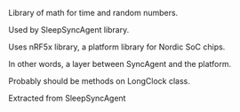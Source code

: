 Library of math for time and random numbers.

Used by SleepSyncAgent library.

Uses nRF5x library, a platform library for Nordic SoC chips.

In other words, a layer between SyncAgent and the platform.

Probably should be methods on LongClock class.

Extracted from SleepSyncAgent
